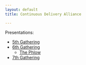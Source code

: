 ```yaml
---
layout: default
title: Continuous Delivery Alliance

---
```


Presentations:

* [5th Gathering](5th-gathering/)
* [6th Gathering](6th-gathering/)
  * [The Phlow](the-phlow)
* [7th Gathering](7th-gathering/)
